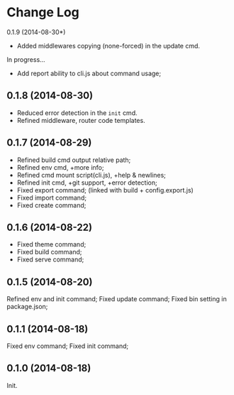 Change Log
==========
0.1.9 (2014-08-30*)
* Added middlewares copying (none-forced) in the update cmd.

In progress...

* Add report ability to cli.js about command usage;


0.1.8 (2014-08-30)
-------------------
* Reduced error detection in the `init` cmd.
* Refined middleware, router code templates.


0.1.7 (2014-08-29)
------------------
* Refined build cmd output relative path;
* Refined env cmd, +more info;
* Refined cmd mount script(cli.js), +help & newlines;
* Refined init cmd, +git support, +error detection;
* Fixed export command; (linked with build + config.export.js)
* Fixed import command;
* Fixed create command;


0.1.6 (2014-08-22)
------------------
* Fixed theme command;
* Fixed build command;
* Fixed serve command;


0.1.5 (2014-08-20)
------------------
Refined env and init command;
Fixed update command;
Fixed bin setting in package.json;


0.1.1 (2014-08-18)
------------------
Fixed env command;
Fixed init command;


0.1.0 (2014-08-18)
------------------
Init.